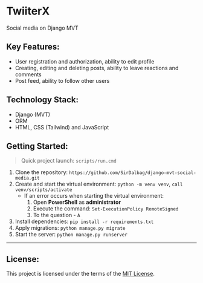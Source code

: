 # TwiiterX
Social media on Django MVT

## Key Features:
* User registration and authorization, ability to edit profile
* Creating, editing and deleting posts, ability to leave reactions and comments
* Post feed, ability to follow other users

## Technology Stack:
* Django (MVT)
* ORM 
* HTML, CSS (Tailwind) and JavaScript

## Getting Started:
> Quick project launch: `scripts/run.cmd`
1. Clone the repository: `https://github.com/SirDalbag/django-mvt-social-media.git`
2. Create and start the virtual environment: `python -m venv venv`, `call venv/scripts/activate`
    * If an error occurs when starting the virtual environment:
        1. Open **PowerShell** as **administrator**
        2. Execute the command: `Set-ExecutionPolicy RemoteSigned`
        3. To the question - `A`
3. Install dependencies: `pip install -r requirements.txt`
4. Apply migrations: `python manage.py migrate`
5. Start the server: `python manage.py runserver`
---
## License:
This project is licensed under the terms of the [MIT License](https://github.com/SirDalbag/django-mvt-social-media/blob/main/LICENSE).